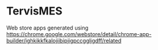 # TervisMES
Web store apps generated using https://chrome.google.com/webstore/detail/chrome-app-builder/ighkikkfkalojiibipjigpccggljgdff/related

